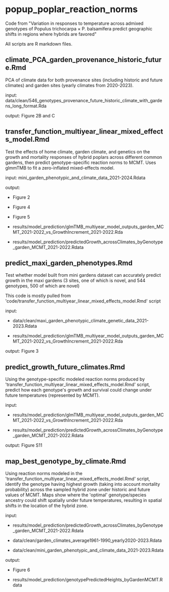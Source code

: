 # popup_poplar_reaction_norms
Code from "Variation in responses to temperature across admixed genotypes of Populus trichocarpa × P. balsamifera predict geographic shifts in regions where hybrids are favored"

All scripts are R markdown files.

## climate_PCA_garden_provenance_historic_future.Rmd

PCA of climate data for both provenance sites (including historic and future climates) and garden sites (yearly climates from 2020-2023).

input: data/clean/546_genotypes_provenance_future_historic_climate_with_gardens_long_format.Rda

output: Figure 2B and C

## transfer_function_multiyear_linear_mixed_effects_model.Rmd

Test the effects of home climate, garden climate, and genetics on the growth and mortality responses of hybrid poplars across different common gardens, then predict genotype-specific reaction norms to MCMT. Uses glmmTMB to fit a zero-inflated mixed-effects model.

input: mini_garden_phenotypic_and_climate_data_2021-2024.Rdata

output: 

* Figure 2

* Figure 4

* Figure 5

* results/model_prediction/glmTMB_multiyear_model_outputs_garden_MCMT_2021-2022_vs_GrowthIncrement_2021-2022.Rda

* results/model_prediction/predictedGrowth_acrossClimates_byGenotype_garden_MCMT_2021-2022.Rdata

## predict_maxi_garden_phenotypes.Rmd

Test whether model built from mini gardens dataset can accurately predict growth in the maxi gardens (3 sites, one of which is novel, and 544 genotypes, 500 of which are novel)

This code is mostly pulled from 'code/transfer_function_multiyear_linear_mixed_effects_model.Rmd' script

input:

* data/clean/maxi_garden_phenotypic_climate_genetic_data_2021-2023.Rdata

* results/model_prediction/glmTMB_multiyear_model_outputs_garden_MCMT_2021-2022_vs_GrowthIncrement_2021-2022.Rda

output: Figure 3

## predict_growth_future_climates.Rmd

Using the genotype-specific modeled reaction norms produced by 'transfer_function_multiyear_linear_mixed_effects_model.Rmd' script, predict how each genotype's growth and survival could change under future temperatures (represented by MCMT).

input:

* results/model_prediction/glmTMB_multiyear_model_outputs_garden_MCMT_2021-2022_vs_GrowthIncrement_2021-2022.Rda

* results/model_prediction/predictedGrowth_acrossClimates_byGenotype_garden_MCMT_2021-2022.Rdata

output: Figure S11


## map_best_genotype_by_climate.Rmd

Using reaction norms modeled in the 'transfer_function_multiyear_linear_mixed_effects_model.Rmd' script, identify the genotype having highest growth (taking into account mortality probability) across the sampled hybrid zone under historic and future values of MCMT. Maps show where the 'optimal' genotype/species ancestry could shift spatially under future temperatures, resulting in spatial shifts in the location of the hybrid zone.

input:

* results/model_prediction/predictedGrowth_acrossClimates_byGenotype_garden_MCMT_2021-2022.Rdata

* data/clean/garden_climates_average1961-1990_yearly2020-2023.Rdata

* data/clean/mini_garden_phenotypic_and_climate_data_2021-2023.Rdata

output:

* Figure 6

* results/model_prediction/genotypePredictedHeights_byGardenMCMT.Rdata
